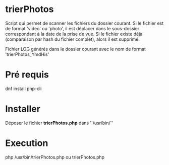 # trierPhotos

Script qui permet de scanner les fichiers du dossier courant.
Si le fichier est de format 'video' ou 'photo', il est déplacer dans le sous-dossier correspondant à la date de la prise de vue.
Si le fichier existe déjà (comparaison par hash du fichier complet), alors il est supprimé.

Fichier LOG générés dans le dossier courant avec le nom de format 'trierPhotos_YmdHis'

Pré requis
==
  dnf install php-cli

Installer
==
Déposer le fichier **trierPhotos.php** dans ''/usr/bin/''

Execution
==
  php /usr/bin/trierPhotos.php
ou
  trierPhotos.php
